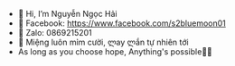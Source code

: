- 👋 Hi, I’m Nguyễn Ngọc Hải
- 👀 Facebook: https://www.facebook.com/s2bluemoon01
- 🌱 Zalo: 0869215201
- 💞️ Miệng luôn mỉm cười, ლay ლắn tự nhiên tới
- As long as you choose hope,
  Anything's possible🧡💙


<!---
BlueEyes01/BlueEyes01 is a ✨ special ✨ repository because its `README.md` (this file) appears on your GitHub profile.
You can click the Preview link to take a look at your changes.
--->
